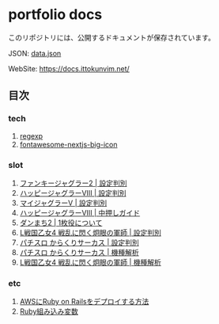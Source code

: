 # portfolio docs

このリポジトリには、公開するドキュメントが保存されています。

JSON: [data.json](data.json)

WebSite: https://docs.ittokunvim.net/

## 目次

### tech

1. [regexp](tech/regexp/index.md)
2. [fontawesome-nextjs-big-icon](tech/fontawesome-nextjs-big-icon/index.md)

### slot

1. [ファンキージャグラー2 | 設定判別](slot/fanky-jaggler2/index.md)
2. [ハッピージャグラーVⅢ | 設定判別](slot/happy-jaggler-v3/index.md)
3. [マイジャグラーV | 設定判別](slot/my-jaggler-v/index.md)
4. [ハッピージャグラーVⅢ | 中押しガイド](slot/happy-nakaoshi/index.md)
5. [ダンまち2 | 1枚役について](slot/danmachi2-1maiyaku/index.md)
6. [L戦国乙女4 戦乱に閃く炯眼の軍師 | 設定判別](slot/sengokuotome4-settei/index.md)
7. [パチスロ からくりサーカス | 設定判別](slot/karakuri-settei/index.md)
8. [パチスロ からくりサーカス | 機種解析](slot/karakuri-kaiseki/index.md)
6. [L戦国乙女4 戦乱に閃く炯眼の軍師 | 機種解析](slot/sengokuotome4-kaiseki/index.md)

### etc

1. [AWSにRuby on Railsをデプロイする方法](etc/deploy-rails-to-aws.md)
2. [Ruby組み込み変数](etc/ruby_variables.md)
